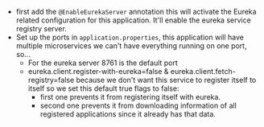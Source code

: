 - first add the `@EnableEurekaServer` annotation this will activate the Eureka related configuration for this application. It'll enable the eureka service registry server.
- Set up the ports in `application.properties`, this application will have multiple microservices we can't have everything running on one port, so...
    - For the eureka server 8761 is the default port
    - eureka.client.register-with-eureka=false &
eureka.client.fetch-registry=false because we don't want this service to register itself to itself so we set this default true flags to false:
        - first one prevents it from registering itself with eureka.
        - second one prevents it from downloading information of all registered applications since it already has that data.